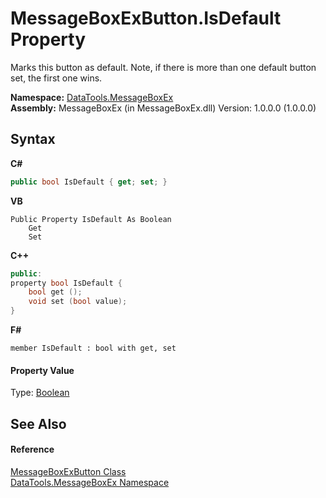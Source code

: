# MessageBoxExButton.IsDefault Property 
 

Marks this button as default. Note, if there is more than one default button set, the first one wins.

**Namespace:**&nbsp;<a href="2e83881a-7861-f510-1d85-b20875f0dcb4">DataTools.MessageBoxEx</a><br />**Assembly:**&nbsp;MessageBoxEx (in MessageBoxEx.dll) Version: 1.0.0.0 (1.0.0.0)

## Syntax

**C#**<br />
``` C#
public bool IsDefault { get; set; }
```

**VB**<br />
``` VB
Public Property IsDefault As Boolean
	Get
	Set
```

**C++**<br />
``` C++
public:
property bool IsDefault {
	bool get ();
	void set (bool value);
}
```

**F#**<br />
``` F#
member IsDefault : bool with get, set

```


#### Property Value
Type: <a href="https://docs.microsoft.com/dotnet/api/system.boolean" target="_blank">Boolean</a>

## See Also


#### Reference
<a href="e1261b7b-07a9-97d8-f7f8-824a32473f53">MessageBoxExButton Class</a><br /><a href="2e83881a-7861-f510-1d85-b20875f0dcb4">DataTools.MessageBoxEx Namespace</a><br />